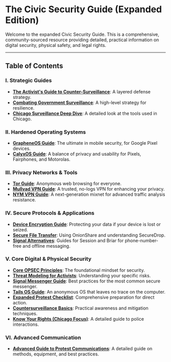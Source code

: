 # The Civic Security Guide (Expanded Edition)

Welcome to the expanded Civic Security Guide. This is a comprehensive, community-sourced resource providing detailed, practical information on digital security, physical safety, and legal rights.

---

## Table of Contents

### I. Strategic Guides
*   [**The Activist's Guide to Counter-Surveillance**](./strategic-guides/countering_surveillance_guide.md): A layered defense strategy.
*   [**Combating Government Surveillance**](./strategic-guides/combating_surveillance.md): A high-level strategy for resilience.
*   [**Chicago Surveillance Deep Dive**](./strategic-guides/chicago_surveillance.md): A detailed look at the tools used in Chicago.

### II. Hardened Operating Systems
*   [**GrapheneOS Guide**](./hardened-os/GrapheneOS_Guide.md): The ultimate in mobile security, for Google Pixel devices.
*   [**CalyxOS Guide**](./hardened-os/CalyxOS_Guide.md): A balance of privacy and usability for Pixels, Fairphones, and Motorolas.

### III. Privacy Networks & Tools
*   [**Tor Guide**](./privacy-networks/Tor_Guide.md): Anonymous web browsing for everyone.
*   [**Mullvad VPN Guide**](./privacy-networks/Mullvad_VPN_Guide.md): A trusted, no-logs VPN for enhancing your privacy.
*   [**NYM VPN Guide**](./privacy-networks/NYM_VPN_Guide.md): A next-generation mixnet for advanced traffic analysis resistance.

### IV. Secure Protocols & Applications
*   [**Device Encryption Guide**](./secure-protocols/device_encryption.md): Protecting your data if your device is lost or seized.
*   [**Secure File Transfer**](./secure-protocols/secure_file_transfer.md): Using OnionShare and understanding SecureDrop.
*   [**Signal Alternatives**](./secure-protocols/signal_alternatives.md): Guides for Session and Briar for phone-number-free and offline messaging.

### V. Core Digital & Physical Security
*   [**Core OPSEC Principles**](./digital-security/opsec_principles_guide.md): The foundational mindset for security.
*   [**Threat Modeling for Activists**](./digital-security/threat_modeling_guide.md): Understanding your specific risks.
*   [**Signal Messenger Guide**](./digital-security/signal_guide.md): Best practices for the most common secure messenger.
*   [**Tails OS Guide**](./digital-security/tails_os_guide.md): An anonymous OS that leaves no trace on the computer.
*   [**Expanded Protest Checklist**](./physical-security/protest_checklist.md): Comprehensive preparation for direct action.
*   [**Countersurveillance Basics**](./physical-security/countersurveillance.md): Practical awareness and mitigation techniques.
*   [**Know Your Rights (Chicago Focus)**](./legal-rights/know_your_rights.md): A detailed guide to police interactions.

### **VI. Advanced Communication**
*   [**Advanced Guide to Protest Communications**](./communication-guides/protest_comms_guide.md): A detailed guide on methods, equipment, and best practices.

